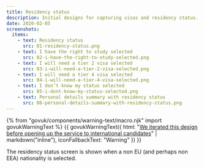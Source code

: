 ```yaml
---
title: Residency status
description: Initial designs for capturing visas and residency status.
date: 2020-02-05
screenshots:
  items:
    - text: Residency status
      src: 01-residency-status.png
    - text: I have the right to study selected
      src: 02-i-have-the-right-to-study-selected.png
    - text: I will need a tier 2 visa selected
      src: 03-i-will-need-a-tier-2-visa-selected.png
    - text: I will need a tier 4 visa selected
      src: 04-i-will-need-a-tier-4-visa-selected.png
    - text: I don’t know my status selected
      src: 05-i-dont-know-my-status-selected.png
    - text: Personal details summary with residency status
      src: 06-personal-details-summary-with-residency-status.png
---
```


{% from "govuk/components/warning-text/macro.njk" import govukWarningText %}
{{ govukWarningText({
  html: "[We iterated this design before opening up the service to international candidates](/apply-for-teacher-training/international-candidates/#residency-and-visa-status)" | markdown("inline"),
  iconFallbackText: "Warning"
}) }}

The residency status screen is shown when a non EU (and perhaps non EEA) nationality is selected.
